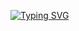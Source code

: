 [![Typing SVG](https://readme-typing-svg.demolab.com/?lines=Come+on+hillbilly,;can+your+horse+do+a+fuckin'+wheelie?;You+love+it+down+south,+and+boy,;you+sure+do+got+a+purdy+mouth)](https://git.io/typing-svg)
